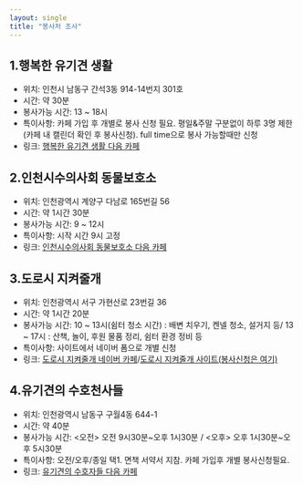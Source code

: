 ```yaml
---
layout: single
title: "봉사처 조사"
---  
```




## 1.행복한 유기견 생활

* 위치: 인천시 남동구 간석3동 914-14번지 301호
* 시간: 약 30분
* 봉사가능 시간: 13 ~ 18시
* 특이사항: 카페 가입 후 개별로 봉사 신청 필요. 평일&주말 구분없이 하루 3명 제한(카페 내 캘린더 확인 후 봉사신청). full time으로 봉사 가능할때만 신청
* 링크: [행복한 유기견 생활 다음 카페](https://cafe.daum.net/ccchappydog)  
   

## 2.인천시수의사회 동물보호소

* 위치: 인천광역시 계양구 다남로 165번길 56
* 시간: 약 1시간 30분
* 봉사가능 시간: 9 ~ 12시
* 특이사항: 시작 시간 9시 고정
* 링크: [인천시수의사회 동물보호소 다음 카페](https://cafe.daum.net/inchunanimal)  
   
         
## 3.도로시 지켜줄개

* 위치: 인천광역시 서구 가현산로 23번길 36
* 시간: 약 1시간 20분
* 봉사가능 시간: 10 ~ 13시(쉼터 청소 시간) : 배변 치우기, 켄넬 청소, 설거지 등/ 13 ~ 17시 : 산책, 놀이, 후원 물품 정리, 쉼터 환경 정비 등
* 특이사항: 사이트에서 네이버 폼으로 개별 신청
* 링크: [도로시 지켜줄개 네이버 카페](https://cafe.naver.com/dorothy486?iframe_url=/MyCafeIntro.nhn%3Fclubid=29503247)/[도로시 지켜줄개 사이트(봉사신청은 여기)](https://dorothyrescue.org/)  
   

## 4.유기견의 수호천사들

* 위치: 인천광역시 남동구 구월4동 644-1
* 시간: 약 40분
* 봉사가능 시간: <오전> 오전 9시30분~오후 1시30분 / <오후> 오후 1시30분~오후 5시30분
* 특이사항: 오전/오후/종일 택1. 면책 서약서 지참. 카페 가입후 개별 봉사신청필요.
* 링크: [유기견의 수호자들 다음 카페](https://cafe.daum.net/jesushappydog)
